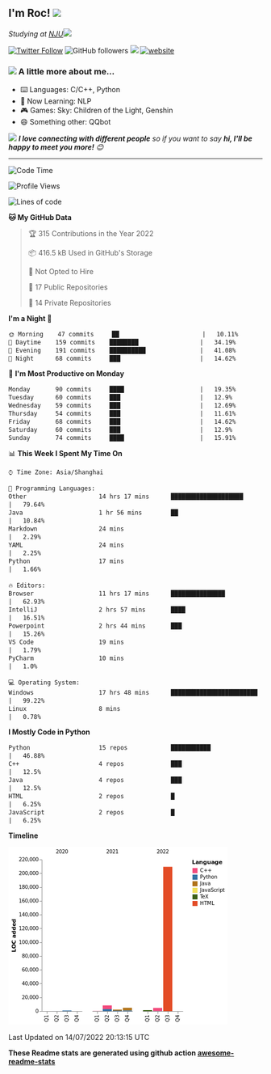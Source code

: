 <!-- <img align='right' src="https://media.giphy.com/media/M9gbBd9nbDrOTu1Mqx/giphy.gif" width="230"> -->
<h2>I'm Roc! <img src="https://media.giphy.com/media/12oufCB0MyZ1Go/giphy.gif" width="50"></h2>
<p><em>Studying at <a href="http://www.nju.edu.cn">NJU</a><img src="https://media.giphy.com/media/WUlplcMpOCEmTGBtBW/giphy.gif" width="50"> 
</em></p>

[![Twitter Follow](https://img.shields.io/twitter/follow/Roc78862980?label=Follow)](https://twitter.com/intent/follow?screen_name=Roc78862980)
![GitHub followers](https://img.shields.io/github/followers/roc136?label=Follow&style=social)
![](https://visitor-badge.glitch.me/badge?page_id=Roc136.Roc136)
[![website](https://img.shields.io/badge/Website-46a2f1.svg?&style=flat-square&logo=Google-Chrome&logoColor=white&link=https://blog.roc136.top)](https://blog.roc136.top)
<!-- ![Waka Readme](https://github.com/anmol098/anmol098/workflows/Waka%20Readme/badge.svg) -->
<!-- [![Linkedin: anmol](https://img.shields.io/badge/-anmol-blue?style=flat-square&logo=Linkedin&logoColor=white&link=https://www.linkedin.com/in/anmol-p-singh/)](https://www.linkedin.com/in/anmol-p-singh/) -->

### <img src="https://media.giphy.com/media/VgCDAzcKvsR6OM0uWg/giphy.gif" width="50"> A little more about me...  

- ⌨️ Languages: C/C++, Python
- 🌱 Now Learning: NLP
- 🎮 Games: Sky: Children of the Light, Genshin
- 😄 Something other: QQbot

<img src="https://media.giphy.com/media/LnQjpWaON8nhr21vNW/giphy.gif" width="60"> <em><b>I love connecting with different people</b> so if you want to say <b>hi, I'll be happy to meet you more!</b> 😊</em>

---
<!--START_SECTION:waka-->
![Code Time](http://img.shields.io/badge/Code%20Time-0%20secs-blue)

![Profile Views](http://img.shields.io/badge/Profile%20Views-48-blue)

![Lines of code](https://img.shields.io/badge/From%20Hello%20World%20I%27ve%20Written-232%20Thousand%20lines%20of%20code-blue)

**🐱 My GitHub Data** 

> 🏆 315 Contributions in the Year 2022
 > 
> 📦 416.5 kB Used in GitHub's Storage 
 > 
> 🚫 Not Opted to Hire
 > 
> 📜 17 Public Repositories 
 > 
> 🔑 14 Private Repositories  
 > 
**I'm a Night 🦉** 

```text
🌞 Morning    47 commits     ██                       |   10.11% 
🌆 Daytime    159 commits    ████████                 |   34.19% 
🌃 Evening    191 commits    ██████████               |   41.08% 
🌙 Night      68 commits     ███                      |   14.62%

```
📅 **I'm Most Productive on Monday** 

```text
Monday       90 commits     ████                     |   19.35% 
Tuesday      60 commits     ███                      |   12.9% 
Wednesday    59 commits     ███                      |   12.69% 
Thursday     54 commits     ███                      |   11.61% 
Friday       68 commits     ███                      |   14.62% 
Saturday     60 commits     ███                      |   12.9% 
Sunday       74 commits     ████                     |   15.91%

```


📊 **This Week I Spent My Time On** 

```text
⌚︎ Time Zone: Asia/Shanghai

💬 Programming Languages: 
Other                    14 hrs 17 mins      ████████████████████     |   79.64% 
Java                     1 hr 56 mins        ██                       |   10.84% 
Markdown                 24 mins                                      |   2.29% 
YAML                     24 mins                                      |   2.25% 
Python                   17 mins                                      |   1.66%

🔥 Editors: 
Browser                  11 hrs 17 mins      ███████████████          |   62.93% 
IntelliJ                 2 hrs 57 mins       ████                     |   16.51% 
Powerpoint               2 hrs 44 mins       ███                      |   15.26% 
VS Code                  19 mins                                      |   1.79% 
PyCharm                  10 mins                                      |   1.0%

💻 Operating System: 
Windows                  17 hrs 48 mins      ████████████████████████ |   99.22% 
Linux                    8 mins                                       |   0.78%

```

**I Mostly Code in Python** 

```text
Python                   15 repos            ███████████              |   46.88% 
C++                      4 repos             ███                      |   12.5% 
Java                     4 repos             ███                      |   12.5% 
HTML                     2 repos             █                        |   6.25% 
JavaScript               2 repos             █                        |   6.25%

```


**Timeline**

![Chart not found](https://raw.githubusercontent.com/Roc136/Roc136/master/charts/bar_graph.png) 


 Last Updated on 14/07/2022 20:13:15 UTC
<!--END_SECTION:waka-->

**These Readme stats are generated using github action [awesome-readme-stats](https://github.com/Roc136/waka-readme-stats)**
